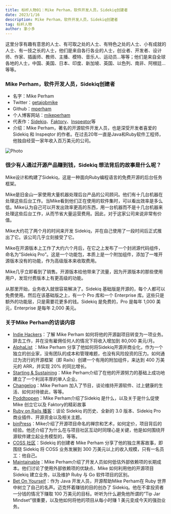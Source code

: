 ```yaml
---
title: 标杆人物01：Mike Perham，软件开发人员，Sidekiq创建者
date: 2023/1/16
description: Mike Perham，软件开发人员，Sidekiq创建者
tag: 标杆人物
author: 拿小多
---
```


这里分享有趣有意思的人士、有可取之处的人士、有特色之处的人士、小有成就的人士、有一技之长的人士，他们是来自各行各业的人士，创业者、开发者、设计师、作家、插画师、教师、主播、模特、音乐人、运动员...等等；他们是来自全球各地的人士，中国、美国、日本、印度、新加坡、英国、以色列、南非、阿根廷...等等。

### Mike Perham，软件开发人员，Sidekiq创建者

-   名字：Mike Perham
-   Twitter：[getajobmike](https://twitter.com/getajobmike)
-   Github：[mperham](https://github.com/mperham)
-   个人博客网站：[mikeperham](https://www.mikeperham.com/)
-   代表作：[Sidekiq](https://sidekiq.org/)、[Faktory](https://contribsys.com/faktory/)、[Inspeqtor](https://www.mikeperham.com/2014/10/02/introducing-inspeqtor/)等
-   介绍：Mike Perham，著名的开源软件开发人员，也是深受开发者喜爱的 Sidekiq 和 Inspeqtor 的作者。在过去20年一直是Java和Ruby软件工程师，他独自经营一家年收入百万美元的公司。

<Image
  src="[/images/MikePerham.png](https://cdn.nlark.com/yuque/0/2022/png/126467/1668588401805-71e55e30-c8fb-4288-9c34-4702b5bbdfda.png?x-oss-process=image%2Fresize%2Cw_1500%2Climit_0)"
  alt="Photo"
  width={1125}
  height={750}
  priority
  className="next-image"
/>
### 很少有人通过开源产品赚到钱，Sidekiq 想法背后的故事是什么呢？

Mike设计和构建了Sidekiq，这是一种面向Ruby编程语言的免费开源的后台任务框架。

Mike是旧金山一家使用大量机器处理后台产品的公司顾问。他们有十几台机器在处理这些后台工作。当Mike看到他们正在使用的软件集时，可以看出效率是多么低。Mike认为自己可以开发出效率更高的东西，用一台机器而不是十几台机器来处理这些后台工作，从而节省大量运营费用。因此，对于这家公司来说非常有价值。

Mike大约花了两个月的时间来开发 Sidekiq，并在自己使用了一段时间后正式推出了它。该公司几乎立刻接受了它。

Mike在开源版本上工作了大约六个月后，在它之上发布了一个封闭源代码组件，命名为“Sidekiq Pro”。这是一个功能包，本质上是一个附加组件，添加了一堆开源版本没有的功能，作为高级版本来收取费用。

Mike几乎立即看到了销售。开源版本给他带来了流量，因为开源版本的那些使用用户，发现付费版本上有更高级的功能。

从那里开始，业务收入就很容易解决了。Sidekiq 基础版是开源的，每个人都可以免费使用。然后在该基础版之上，有一个 Pro 库和一个 Enterprise 库。这些只是额外的功能层，只是需要花更多的钱。Sidekiq 是免费的，Pro 是每年 1,000 美元，Enterprise 是每年 2,000 美元。

### 关于Mike Perham的访谈内容

-   [Indie Hackers](https://www.indiehackers.com/podcast/016-mike-perham-of-sidekiq)：了解 Mike Perham 如何将他的开源副项目转变为一项业务。辞去工作，并在没有雇佣任何人的情况下将收入增加到 80,000 美元/月。
-   [AlphaList](https://alphalist.com/podcast/49-mike-perham-creator-of-sidekiq-faktory) ：Mike Perham 分享了他如何将Sidekiq开源并商业化，作为一个独立的创业家，没有团队的成本和管理难题，也没有风险投资的压力。如何通过为流行的开源框架（即 Rails）创建一个有用的附加组件，来达到 400 万美元的 ARR，并实现 20% 的同比增长。
-   [Starting & Sustaining](https://startingandsustaining.com/interviews/mike-perham/)：Mike Perham介绍了在他的开源努力的基础上成功地建立了一个利润丰厚的单人企业。
-   [Changelog](https://changelog.com/podcast/159)：Mike Perham 加入了节目，谈论维持开源软件、过上健康的生活、如何对待彼此，等等。
-   [Poddtoppen](https://poddtoppen.se/podcast/1397042613/remote-ruby/building-a-business-on-rails-with-mike-perham)：Mike Perham介绍了Sidekiq 是什么，以及关于是什么促使 Mike 创立它以及 Faktory的精彩故事
-   [Ruby on Rails 播客](https://www.therubyonrailspodcast.com/144)：谈论 Sidekiq 的历史、全新的 3.0 版本、Sidekiq Pro 商业插件、开源资金以及相关主题。
-   [binPress](https://www.binpress.com/podcast-15-mike-perham-contributed-systems/)：Mike介绍了开源项目命名的禅宗和艺术，如何定价，项目背后的经验。他还介绍了为什么在与项目社区互动时同理心是关键，他是如何围绕开源软件建立起业务模型的，等等。
-   [COSS 社区](https://www.coss.community/)：Sidekiq 的创建者 Mike Perham 分享了他的独立黑客故事，即围绕 Sidekiq 将 COSS 业务发展到 300 万美元以上的收入规模，只有一名员工：他自己。
-   [Maintainable](https://maintainable.fm/episodes/mike-perham-how-developers-underestimate-long-term-costs-of-external-dependencies-L7yObw1d)：Mike Perham介绍了开发人员如何低估外部依赖项的长期成本。他们讨论了使用外部依赖项的优缺点、Mike 如何利用他的开源项目 Sidekiq 建立业务，以及维护 Ruby 与 Go 软件项目的区别。
-   [Bet On Yourself](https://www.betonyourself.com/podcast/episode-7-mike-perham)：作为 Java 开发人员，开源帮助Mike Perham在 Ruby 世界中树立了自己的名声。迈克怀着赚钱的目的创办了 Sidekiq。他在不拿投资者一分钱的情况下赚取 100 万美元的目标。听听为什么避免他所谓的“Tip Jar Mindset”很重要，以及他如何将他的项目从每小时赚 1 美元变成今天的强劲业务。
